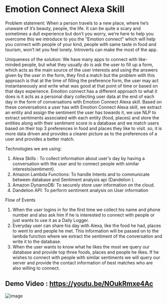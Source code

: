 # Emotion Connect Alexa Skill
Problem statement:
When a person travels to a new place, where he’s unaware of it’s beauty, people, the life. 
It can be quite a scary and sometimes a dull experience but don’t you worry, we’re here to help 
you overcome this we introduce to you the “Emotion connect” which will help you connect with people of your kind, 
people with same taste in food and tourism, won’t let you feel lonely. Introverts can make the most of the app. 

Uniqueness of the solution:
We have many apps to connect with like-minded people, but what they usually do is ask the user to fill up a form,
which acts as the main source of the user interests and using the answers given by the user in the form,
they find a match but the problem with this approach is that at the time of filling the preference form, 
the user may act instantaneously and write what was good at that point of time or based on that days experience.
Emotion connect has a different approach to what it does is it acts as a personal diary collecting user data
at the end of each day in the form of conversations with Emotion Connect Alexa skill. 
Based on these conversations a user has with Emotion Connect Alexa skill, we extract an entity and assign the sentiment the user has towards it,
we use NLP to extract sentiments associated with each entity (food, places) and
store the entities along with their sentiment score in a database and we match users based on their top 3 preferences in food and places they like to visit.
so, it is more data driven and provides a clearer picture as to the preferences of a user and provides a better match.

Technologies we are using:
1. Alexa Skills : To collect information about user's day by having a conversation with the user and to connect people with similar interests(sentiment).
2. Amazon Lambda Functions: To handle Intents and to communicate between database and Sentiment analysis api (Dandelion ).
3. Amazon DynamoDB: To securely store user information on the cloud.
4. Dandelion API: To perform sentiment analysis on User information


Flow of Events
1. When the user logins in for the first time we collect his name and phone number and also ask him if 
   he is interested to connect with people or just wants to use it as a Daily Logger.
2. Everyday user can share his day with Alexa, like the food he had, places to went to and people he met. 
   This information will be passed on to the lambda function where we extract the sentiment of the conversation and write it to the database.
3. When the user wants to know what he likes the most we query our database and provide top three foods,
   places and people he likes. If he wishes to connect with people with similar sentiments we will query our server
   and provide the contact information of best matches who are also willing to connect.

## Demo Video : https://youtu.be/NOukRmxe4Ac

![image](https://drive.google.com/uc?export=view&id=126RizkcFe2hbWmai2z2eCYD74knyZE-R)
